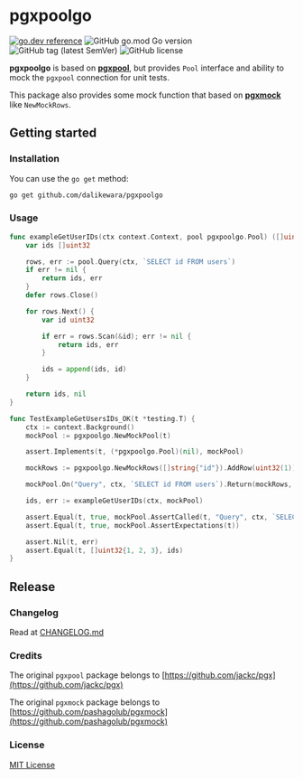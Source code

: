 # pgxpoolgo

[![go.dev reference](https://img.shields.io/badge/go.dev-reference-007d9c?logo=go&logoColor=white&style=flat-square)](https://pkg.go.dev/github.com/dalikewara/pgxpoolgo)
![GitHub go.mod Go version](https://img.shields.io/github/go-mod/go-version/dalikewara/pgxpoolgo)
![GitHub tag (latest SemVer)](https://img.shields.io/github/v/tag/dalikewara/pgxpoolgo)
![GitHub license](https://img.shields.io/github/license/dalikewara/pgxpoolgo)

**pgxpoolgo** is based on **[pgxpool](https://github.com/jackc/pgx)**, but provides `Pool` interface
and ability to mock the `pgxpool` connection for unit tests.

This package also provides some mock function that based on **[pgxmock](https://github.com/pashagolub/pgxmock)**
like `NewMockRows`.

## Getting started

### Installation

You can use the `go get` method:

```bash
go get github.com/dalikewara/pgxpoolgo
```

### Usage

```go
func exampleGetUserIDs(ctx context.Context, pool pgxpoolgo.Pool) ([]uint32, error) {
	var ids []uint32

	rows, err := pool.Query(ctx, `SELECT id FROM users`)
	if err != nil {
		return ids, err
	}
	defer rows.Close()

	for rows.Next() {
		var id uint32

		if err = rows.Scan(&id); err != nil {
			return ids, err
		}

		ids = append(ids, id)
	}

	return ids, nil
}

func TestExampleGetUsersIDs_OK(t *testing.T) {
	ctx := context.Background()
	mockPool := pgxpoolgo.NewMockPool(t)

	assert.Implements(t, (*pgxpoolgo.Pool)(nil), mockPool)

	mockRows := pgxpoolgo.NewMockRows([]string{"id"}).AddRow(uint32(1)).AddRow(uint32(2)).AddRow(uint32(3)).Compose()

	mockPool.On("Query", ctx, `SELECT id FROM users`).Return(mockRows, nil).Once()

	ids, err := exampleGetUserIDs(ctx, mockPool)

	assert.Equal(t, true, mockPool.AssertCalled(t, "Query", ctx, `SELECT id FROM users`))
	assert.Equal(t, true, mockPool.AssertExpectations(t))

	assert.Nil(t, err)
	assert.Equal(t, []uint32{1, 2, 3}, ids)
}
```

## Release

### Changelog

Read at [CHANGELOG.md](https://github.com/dalikewara/pgxpoolgo/blob/master/CHANGELOG.md)

### Credits

The original `pgxpool` package belongs to [https://github.com/jackc/pgx](https://github.com/jackc/pgx)

The original `pgxmock` package belongs to [https://github.com/pashagolub/pgxmock](https://github.com/pashagolub/pgxmock)

### License

[MIT License](https://github.com/dalikewara/pgxpoolgo/blob/master/LICENSE)
